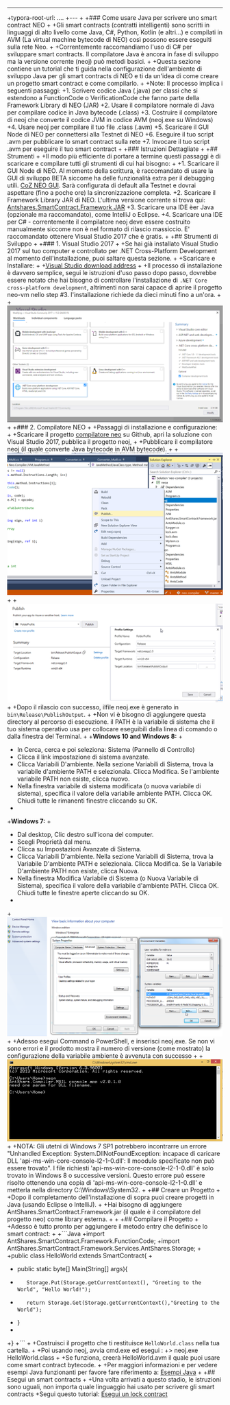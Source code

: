 ---
+typora-root-url: ..\..
+---
+
+### Come usare Java per scrivere uno smart contract NEO
+
+Gli smart contracts (contratti intelligenti) sono scritti in linguaggi di alto livello come Java, C#, Python, Kotlin (e altri...) e compilati in AVM (La virtual machine bytecode di NEO) così possono essere eseguiti sulla rete Neo. 
+
+Correntemente raccomandiamo l'uso di C# per sviluppare smart contracts. Il compilatore Java è ancora in fase di sviluppo ma la versione corrente (neoj) può metodi basici.
+
+Questa sezione contiene un tutorial che ti guida nella configurazione dell'ambiente di sviluppo Java per gli smart contracts di NEO e ti da un'idea di ​​come creare un progetto smart contract e come compilarlo.
+
+Note: Il processo implica i seguenti passaggi:
+1. Scrivere codice Java (.java) per classi che si estendono a FunctionCode o VerificationCode che fanno parte della Framework Library di NEO (JAR)
+2. Usare il compilatore normale di Java per compilare codice in Java bytecode (.class)
+3. Costruire il compilatore di neoj che converte il codice JVM in codice AVM (neoj.exe su Windows)
+4. Usare neoj per compilare il tuo file .class (.avm)
+5. Scaricare il GUI Node di NEO per connettersi alla Testnet di NEO
+6. Eseguire il tuo script .avm per pubblicare lo smart contract sulla rete
+7. Invocare il tuo script .avm per eseguire il tuo smart contract
+
+### Istruzioni Dettagliate
+
+## Strumenti
+
+Il modo più efficiente di portare a termine questi passaggi è di scaricare e compilare tutti gli strumenti di cui hai bisogno:
+
+1. Scaricare il GUI Node di NEO. Al momento della scrittura, è raccomandato di usare la GUI di sviluppo BETA siccome ha delle funzionalità extra per il debugging utili. [CoZ NEO GUI](https://github.com/CityOfZion/neo-gui-developer). Sarà configurata di default alla Testnet e dovrai aspettare (fino a poche ore) la sincronizzazione completa.
+2. Scaricare il Framework Library JAR di NEO. L'ultima versione corrente si trova qui: [Antshares.SmartContract.Framework JAR](https://github.com/CityOfZion/neo-java-sdk/blob/master/target/org.neo.smartcontract.framework.jar)
+3. Scaricare una IDE èer Java (opzionale ma raccomandato), come IntelliJ o Eclipse.
+4. Scaricare una IDE per C# - correntemente il compilatore neoj deve essere costruito manualmente siccome non è nel formato di rilascio massiccio. E' raccomandato ottenere Visual Studio 2017 che è gratis.
+
+## Strumenti di Sviluppo
+
+### 1. Visual Studio 2017
+
+Se hai già installato Visual Studio 2017 sul tuo computer e controllato per .NET Cross-Platform Development al momento dell'installazione, puoi saltare questa sezione.
+
+Scaricare e Installare:
+
+[Visual Studio download address](https://www.visualstudio.com/products/visual-studio-community-vs)
+
+Il processo di installazione è davvero semplice, segui le istruzioni d'uso passo dopo passo, dovrebbe essere notato che hai bisogno di controllare l'installazione di `.NET Core cross-platform development`, altrimenti non sarai capace di aprire il progetto neo-vm nello step #3. l'installazione richiede da dieci minuti fino a un'ora.
+
+![install net core cross-platform development toolset](/assets/install_core_cross_platform_development_toolset.png)
+
+### 2. Compilatore NEO
+
+Passaggi di installazione e configurazione:
+
+Scaricare il progetto [compilatore neo](https://github.com/neo-project/neo-compiler) su Github, apri la soluzione con Visual Studio 2017, pubblica il progetto neoj,
+
+Pubblicare il compilatore neoj (il quale converte Java bytecode in AVM bytecode).
+
+![publish NEO compiler neoj](/assets/publish_neo_compiler_neoj.png)
+
+![publish and profile settings](/assets/publish_and_profile_settings.png)
+
+Dopo il rilascio con successo, ilfile neoj.exe è generato in `bin\Release\PublishOutput`.
+
+Non vi è bisogno di aggiungere questa directory al percorso di esecuzione. il PATH è la variabile di sistema che il tuo sistema operativo usa per collocare eseguibili dalla linea di comando o dalla finestra del Terminal.
+
+**Windows 10 and Windows 8:**
+
+  In Cerca, cerca e poi seleziona: Sistema (Pannello di Controllo)
+  Clicca il link impostazione di sistema avanzate.
+  Clicca Variabili D'ambiente. Nella sezione Variabili di Sistema, trova la variabile d'ambiente PATH e selezionala. Clicca Modifica. Se l'ambiente variabile PATH non esiste, clicca nuovo.
+  Nella finestra variabile di sistema modificata (o nuova variabile di sistema), specifica il valore della variabile ambiente PATH. Clicca OK. Chiudi tutte le rimanenti finestre cliccando su OK.
+
+**Windows 7:**
+
+  Dal desktop, Clic destro sull'icona del computer.
+  Scegli Proprietà dal menu.
+  Clicca su Impostazioni Avanzate di Sistema.
+  Clicca Variabili D'ambiente. Nella sezione Variabili di Sistema, trova la Variabile D'ambiente PATH e selezionala. Clicca Modifica. Se la Variabile D'ambiente PATH non esiste, clicca Nuova. 
+  Nella finestra Modifica Variabile di Sistema (o Nuova Variabile di Sistema), specifica il valore della variabile d'ambiente PATH. Clicca OK. Chiudi tutte le finestre aperte cliccando su OK.
+
+![edit environmental variables](/assets/edit_environmental_variables.png)
+
+Adesso esegui Command o PowerShell, e inserisci neoj.exe. Se non vi sono errori e il prodotto mostra il numero di versione (come mostrato) la configurazione della variabile ambiente è avvenuta con successo
+
+![powershell enviornment variabled updated correctly](/assets/powershell_enviornment_variabled_updated_correctly.png)
+
+NOTA: Gli utetni di Windows 7 SP1 potrebbero incontrarre un errore "Unhandled Exception: System.DllNotFoundException: incapace di caricare DLL 'api-ms-win-core-console-l2-1-0.dll': Il moodulo specificato non può essere trovato". I file richiesti 'api-ms-win-core-console-l2-1-0.dll' è solo trovato in Windows 8 o successive versioni. Questo errore può essere risolto ottenendo una copia di 'api-ms-win-core-console-l2-1-0.dll' e metterla nella directory C:\Windows\System32.
+
+## Creare un Progetto
+
+Dopo il completamento dell'installazione di sopra puoi creare progetti in Java (usando Eclipse o IntelliJ).
+
+Hai bisogno di aggiungere AntShares.SmartContract.Framework.jar (il quale è  il compilatore del progetto neo) come library esterna.
+
+
+## Compilare il Progetto
+
+Adesso è tutto pronto per aggiungere il metodo entry che definisce lo smart contract:
+
+```Java
+import AntShares.SmartContract.Framework.FunctionCode;
+import AntShares.SmartContract.Framework.Services.AntShares.Storage;
+
+public class HelloWorld extends SmartContract{
+
+    public static byte[] Main(String[] args){
+        Storage.Put(Storage.getCurrentContext(), "Greeting to the World", "Hello World!");
+        return Storage.Get(Storage.getCurrentContext(),"Greeting to the World");
+    }
+
+}
+```
+
+Costruisci il progetto che ti restituisce `HelloWorld.class` nella tua cartella.
+
+Poi usando neoj, avvia cmd.exe ed esegui :
+> neoj.exe HelloWorld.class
+
+Se funziona, creerà HelloWorld.avm il quale puoi usare come smart contract bytecode.
+
+Per maggiori informazioni e per vedere esempi Java funzionanti per favore fare riferimento a: [Esempi Java](https://github.com/neo-project/examples-java)
+
+## Esegui un smart contracts
+
+Una volta arrivati a questo stadio, le istruzioni sono uguali, non importa quale linguaggio hai usato per scrivere gli smart contracts 
+Segui questo tutorial: [Esegui un lock contract](http://docs.neo.org/en-us/sc/tutorial/Lock2.html)
